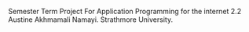 Semester Term Project For Application Programming for the internet 2.2
Austine Akhmamali Namayi.
Strathmore University.
